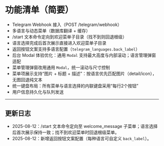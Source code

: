 # 功能清单（简要）

- Telegram Webhook 接入（POST /telegram/webhook）
- 多语言与动态菜单（数据库翻译 + 缓存）
- /start 文本命令定向到欢迎菜单子目录（找不到则回退根级）
- 语言选择完成后首次展示直接进入欢迎菜单子目录
- 返回按钮文案支持多语言配置（`telegram_languages.back_label`）
- 后台 Modal 体验优化：通用 `Modal` 支持最大高度与内部滚动；语言管理弹窗适配
- 菜单管理弹窗改用通用 `Modal`，统一滚动与尺寸控制
- 菜单项展示支持“图片 + 标题 + 描述”：按语言优先匹配图片（detail/icon），无图回退纯文本
- 统一键盘布局：所有菜单与语言选择的内联键盘采用“每行2个按钮”
- 用户信息持久化与队列发送

---

## 更新日志

- 2025-08-12：/start 文本命令定向至 welcome_message 子菜单；语言选择后首次展示保持一致；找不到欢迎菜单时回退根级菜单。
- 2025-08-12：新增返回按钮文案配置（每种语言可自定义 `back_label`）。
